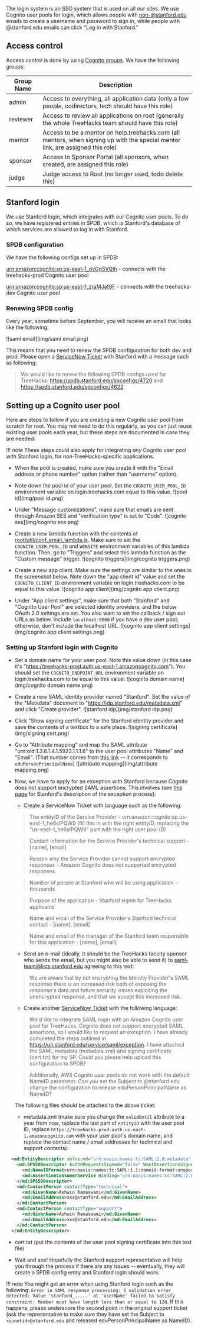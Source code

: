 
The login system is an SSO system that is used on all our sites. We use Cognito user pools for login, which allows people with non-@stanford.edu emails to create a username and password to sign in, while people with @stanford.edu emails can click "Log in with Stanford."

## Access control

Access control is done by using [Cognito groups](https://docs.aws.amazon.com/cognito/latest/developerguide/cognito-user-pools-user-groups.html). We have the following groups:

| Group Name      | Description |
| ----------- | ----------- |
| admin | Access to everything, all application data (only a few people, codirectors, tech should have this role) |
| reviewer | Access to review all applications on root (generally the whole TreeHacks team should have this role) |
| mentor | Access to be a mentor on help.treehacks.com (all mentors, when signing up with the special mentor link, are assigned this role) |
| sponsor | Access to Sponsor Portal (all sponsors, when created, are assigned this role) |
| judge | Judge access to Root (no longer used, todo delete this) |

## Stanford login

We use Stanford login, which integrates with our Cognito user pools. To do so, we have registered entries in SPDB, which is Stanford's database of which services are allowed to log in with Stanford.

### SPDB configuration

We have the following configs set up in SPDB:

[urn:amazon:cognito:sp:us-east-1_dvGgSVQIh](https://spdb.stanford.edu/spconfigs/4720) - connects with the treehacks-prod Cognito user pool

[urn:amazon:cognito:sp:us-east-1_zraMJaf9F](https://spdb.stanford.edu/spconfigs/4622) - connects with the treehacks-dev Cognito user pool

### Renewing SPDB config

Every year, sometime before September, you will receive an email that looks like the following:

![saml email](img/saml email.png)

This means that you need to renew the SPDB configuration for both dev and prod. Please open a [ServiceNow Ticket](https://stanford.service-now.com/services/) with Stanford with a message such as following:

> We would like to renew the following SPDB configs used for TreeHacks: https://spdb.stanford.edu/spconfigs/4720 and https://spdb.stanford.edu/spconfigs/4622.


## Setting up a Cognito user pool

Here are steps to follow if you are creating a new Cognito user pool from scratch for root. You may not need to do this regularly, as you can just reuse existing user pools each year, but these steps are documented in case they are needed:

!!! note
    These steps could also apply for integrating _any_ Cognito user pool with Stanford login, for non-TreeHacks-specific applications.

- When the pool is created, make sure you create it with the "Email address or phone number" option (rather than "username" option).

- Note down the pool id of your user pool. Set the `COGNITO_USER_POOL_ID` environment variable on login.treehacks.com equal to this value.
![pool id](img/pool id.png)

- Under "Message customizations", make sure that emails are sent through Amazon SES and "verification type" is set to "Code".
![cognito ses](img/cognito ses.png)

- Create a new lambda function with the contents of [root/util/conf_email_lambda.js](https://github.com/TreeHacks/root/blob/master/util/conf_email_lambda.js). Make sure to set the `COGNITO_USER_POOL_ID` and `WEBSITE` environment variables of this lambda function. Then, go to "Triggers" and select this lambda function as the "Custom message" trigger.
![cognito triggers](img/cognito triggers.png)

- Create a new app client. Make sure the settings are similar to the ones in the screenshot below. Note down the "app client id" value and set the `COGNITO_CLIENT_ID` environment variable on login.treehacks.com to be equal to this value.
![cognito app client](img/cognito app client.png)

- Under "App client settings", make sure that both "Stanford" and "Cognito User Pool" are selected identity providers, and the below OAuth 2.0 settings are set. You also want to set the callback / sign out URLs as below. Include `localhost:9000` if you have a dev user pool; otherwise, don't include the localhost URL.
![cognito app client settings](img/cognito app client settings.png)

### Setting up Stanford login with Cognito

- Set a domain name for your user pool. Note this value down (in this case it's "https://treehacks-prod.auth.us-east-1.amazoncognito.com"). You should set the `COGNITO_ENDPOINT_URL` environment variable on login.treehacks.com to be equal to this value:
![cognito domain name](img/cognito domain name.png)

- Create a new SAML identity provider named "Stanford". Set the value of the "Metadata" document to "https://idp.stanford.edu/metadata.xml" and click "Create provider".
![stanford idp](img/stanford idp.png)

- Click "Show signing certificate" for the Stanford identity provider and save the contents of a textbox to a safe place.
![signing certificate](img/signing cert.png)

- Go to "Attribute mapping" and map the SAML attribute "urn:oid:1.3.6.1.4.1.5923.1.1.1.6" to the user pool attributes "Name" and "Email". (That number comes from [this link](https://uit.stanford.edu/service/saml/arp) -- it corresponds to `eduPersonPrincipalName`)
![attribute mapping](img/attribute mapping.png)

- Now, we have to apply for an exception with Stanford because Cognito does not support encrypted SAML assertions. This involves (see [this page](https://uit.stanford.edu/service/saml/exception) for Stanford's description of the exception process):

  - Create a ServiceNow Ticket with language such as the following:

  > The entityID of the Service Provider - urn:amazon:cognito:sp:us-east-1_he6sIPQW9 (fill this in with the right entityID, replacing the "us-east-1_he6sIPQW9" part with the right user pool ID)

  > Contact information for the Service Provider's technical support - [name], [email]

  > Reason why the Service Provider cannot support encrypted responses - Amazon Cognito does not supported encrypted responses

  > Number of people at Stanford who will be using application - thousands

  > Purpose of the application - Stanford signin for TreeHacks applicants

  > Name and email of the Service Provider's Stanford technical contact - [name], [email]

  > Name and email of the manager of the Stanford team responsible for this application - [name], [email]

  - Send an e-mail (ideally, it should be the TreeHacks faculty sponsor who sends the email, but you might also be able to send it) to saml-team@lists.stanford.edu agreeing to this text:

  > We are aware that by not encrypting the Identity Provider's SAML response there is an increased risk both of exposing the response's data and future security issues exploiting the unencrypted response, and that we accept this increased risk.

  - Create another [ServiceNow Ticket](https://stanford.service-now.com/services/) with the following language:

  > We'd like to integrate SAML login with an Amazon Cognito user pool for TreeHacks. Cognito does not support encrypted SAML assertions, so I would like to request an exception. I have already completed the steps outlined in https://uit.stanford.edu/service/saml/exception. I have attached the SAML metadata (metadata.xml) and signing certificate (cert.txt) for my SP. Could you please help upload this configuration to SPDB?

  > Additionally, AWS Cognito user pools do not work with the default NameID parameter. Can you set the Subject to <sunetid>@stanford.edu change the configuration to release eduPersonPrincipalName as NameID?

  The following files should be attached to the above ticket:

  - metadata.xml (make sure you change the `validUntil` attribute to a year from now, replace the last part of `entityID` with the user pool ID, replace `https://treehacks-prod.auth.us-east-1.amazoncognito.com` with your user pool's domain name, and replace the contact name / email addresses for technical and support contacts):

```xml
  <md:EntityDescriptor xmlns:md="urn:oasis:names:tc:SAML:2.0:metadata" validUntil="2021-02-27T20:58:21Z" cacheDuration="PT604800S" entityID="urn:amazon:cognito:sp:us-east-1_OzykbuXao">
    <md:SPSSODescriptor AuthnRequestsSigned="false" WantAssertionsSigned="false" protocolSupportEnumeration="urn:oasis:names:tc:SAML:2.0:protocol">
      <md:NameIDFormat>urn:oasis:names:tc:SAML:1.1:nameid-format:unspecified</md:NameIDFormat>
      <md:AssertionConsumerService Binding="urn:oasis:names:tc:SAML:2.0:bindings:HTTP-POST" Location="https://treehacks-prod.auth.us-east-1.amazoncognito.com/saml2/idpresponse" index="1"/>
    </md:SPSSODescriptor>
    <md:ContactPerson contactType="technical">
      <md:GivenName>Ashwin Ramaswami</md:GivenName>
      <md:EmailAddress>xxx@stanford.edu</md:EmailAddress>
    </md:ContactPerson>
    <md:ContactPerson contactType="support">
      <md:GivenName>Ashwin Ramaswami</md:GivenName>
      <md:EmailAddress>xxx@stanford.edu</md:EmailAddress>
    </md:ContactPerson>
  </md:EntityDescriptor>
```

  - cert.txt (put the contents of the user pool signing certificate into this text file)

- Wait and see! Hopefully the Stanford support representative will help you through the process if there are any issues -- eventually, they will create a SPDB config entry and Stanford login should work.

!!! note
    You might get an error when using Stanford login such as the following: `Error in SAML response processing: 1 validation error detected: Value 'stanford_.....' at 'userName' failed to satisfy constraint: Member must have length less than or equal to 128`. If this happens, please underscore the second point in the original support ticket (ask the representative to make sure they have set the Subject to `<sunetid>@stanford.edu` and released eduPersonPrincipalName as NameID).
